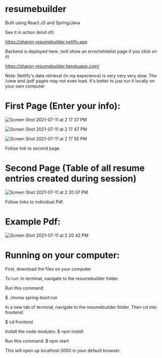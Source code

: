 # resumebuilder
Built using React.JS and Spring/Java

See it in action (kind of):

https://sharon-resumebuilder.netlify.app

Backend is deployed here: (will show an error/whitelist page if you click on it)

https://sharon-resumebuilder.herokuapp.com/

Note: Netlify's data retrieval (in my experience) is very very very slow. The /view and /pdf pages may not even load.
It's better to just run it locally on your own computer

# First Page (Enter your info):

![Screen Shot 2021-07-11 at 2 17 37 PM](https://user-images.githubusercontent.com/49866981/125185543-0ee7be00-e258-11eb-8cdd-9e7f738fe7e6.png)

![Screen Shot 2021-07-11 at 2 17 47 PM](https://user-images.githubusercontent.com/49866981/125185557-2161f780-e258-11eb-95b1-e91c34ac385d.png)

![Screen Shot 2021-07-11 at 2 17 55 PM](https://user-images.githubusercontent.com/49866981/125185565-28890580-e258-11eb-900b-4c78109f78c3.png)

Follow link to second page.
# Second Page (Table of all resume entries created during session)

![Screen Shot 2021-07-11 at 2 20 07 PM](https://user-images.githubusercontent.com/49866981/125185572-2de65000-e258-11eb-9197-772d8b6b2d33.png)

Follow links to individual Pdf.
# Example Pdf:

![Screen Shot 2021-07-11 at 2 20 42 PM](https://user-images.githubusercontent.com/49866981/125185577-350d5e00-e258-11eb-978a-461011a431c7.png)

# Running on your computer:
First, download the files on your computer

To run:
In terminal, navigate to the resumebuilder folder.

Run this command:

$ ./mvnw spring-boot:run

In a new tab of terminal, navigate to the resumebuilder folder.
Then cd into frontend:

$ cd frontend

Install the node modules:
$ npm install

Run this command:
$ npm start

This will open up localhost:3000 in your default browser.
